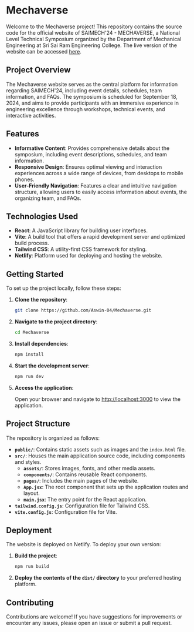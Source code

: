 # Mechaverse

Welcome to the Mechaverse project! This repository contains the source code for the official website of SAIMECH'24 - MECHAVERSE, a National Level Technical Symposium organized by the Department of Mechanical Engineering at Sri Sai Ram Engineering College. The live version of the website can be accessed [here](https://saimech24-mechaverse.netlify.app/).

## Project Overview

The Mechaverse website serves as the central platform for information regarding SAIMECH'24, including event details, schedules, team information, and FAQs. The symposium is scheduled for September 18, 2024, and aims to provide participants with an immersive experience in engineering excellence through workshops, technical events, and interactive activities.

## Features

- **Informative Content**: Provides comprehensive details about the symposium, including event descriptions, schedules, and team information.
- **Responsive Design**: Ensures optimal viewing and interaction experiences across a wide range of devices, from desktops to mobile phones.
- **User-Friendly Navigation**: Features a clear and intuitive navigation structure, allowing users to easily access information about events, the organizing team, and FAQs.

## Technologies Used

- **React**: A JavaScript library for building user interfaces.
- **Vite**: A build tool that offers a rapid development server and optimized build process.
- **Tailwind CSS**: A utility-first CSS framework for styling.
- **Netlify**: Platform used for deploying and hosting the website.

## Getting Started

To set up the project locally, follow these steps:

1. **Clone the repository**:

   ```bash
   git clone https://github.com/Aswin-04/Mechaverse.git
   ```

2. **Navigate to the project directory**:

   ```bash
   cd Mechaverse
   ```

3. **Install dependencies**:

   ```bash
   npm install
   ```

4. **Start the development server**:

   ```bash
   npm run dev
   ```

5. **Access the application**:

   Open your browser and navigate to [http://localhost:3000](http://localhost:3000) to view the application.

## Project Structure

The repository is organized as follows:

- **`public/`**: Contains static assets such as images and the `index.html` file.
- **`src/`**: Houses the main application source code, including components and styles.
  - **`assets/`**: Stores images, fonts, and other media assets.
  - **`components/`**: Contains reusable React components.
  - **`pages/`**: Includes the main pages of the website.
  - **`App.jsx`**: The root component that sets up the application routes and layout.
  - **`main.jsx`**: The entry point for the React application.
- **`tailwind.config.js`**: Configuration file for Tailwind CSS.
- **`vite.config.js`**: Configuration file for Vite.

## Deployment

The website is deployed on Netlify. To deploy your own version:

1. **Build the project**:

   ```bash
   npm run build
   ```

2. **Deploy the contents of the `dist/` directory** to your preferred hosting platform.

## Contributing

Contributions are welcome! If you have suggestions for improvements or encounter any issues, please open an issue or submit a pull request.


